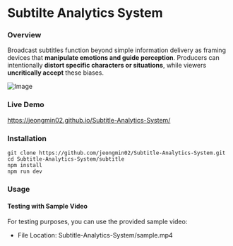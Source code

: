 # Subtilte Analytics System
### Overview
Broadcast subtitles function beyond simple information delivery as framing devices that **manipulate emotions and guide perception**. Producers can intentionally **distort specific characters or situations**, while viewers **uncritically accept** these biases.

![Image](https://github.com/user-attachments/assets/ae62d78f-6651-4adf-bbcc-0214ca72e8b1)

### Live Demo
https://jeongmin02.github.io/Subtitle-Analytics-System/

### Installation

```
git clone https://github.com/jeongmin02/Subtitle-Analytics-System.git
cd Subtitle-Analytics-System/subtitle
npm install
npm run dev
```

### Usage
#### Testing with Sample Video
For testing purposes, you can use the provided sample video:
- File Location: Subtitle-Analytics-System/sample.mp4
